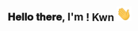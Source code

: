 <h2> 𝐇𝐞𝐥𝐥𝐨 𝐭𝐡𝐞𝐫𝐞, I'm <developer />! Kwn <img src="https://github.com/ABSphreak/ABSphreak/blob/master/gifs/Hi.gif" width="30px"></h2>
